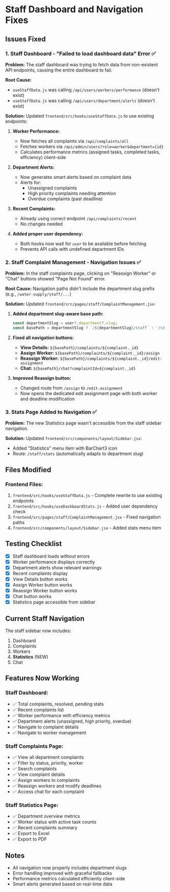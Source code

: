 # Staff Dashboard and Navigation Fixes

## Issues Fixed

### 1. Staff Dashboard - "Failed to load dashboard data" Error ✅

**Problem:**
The staff dashboard was trying to fetch data from non-existent API endpoints, causing the entire dashboard to fail.

**Root Cause:**
- `useStaffData.js` was calling `/api/users/workers/performance` (doesn't exist)
- `useStaffData.js` was calling `/api/users/department/alerts` (doesn't exist)

**Solution:**
Updated `frontend/src/hooks/useStaffData.js` to use existing endpoints:

1. **Worker Performance:**
   - Now fetches all complaints via `/api/complaints/all`
   - Fetches workers via `/api/admin/users?role=worker&department={id}`
   - Calculates performance metrics (assigned tasks, completed tasks, efficiency) client-side

2. **Department Alerts:**
   - Now generates smart alerts based on complaint data
   - Alerts for:
     - Unassigned complaints
     - High priority complaints needing attention
     - Overdue complaints (past deadline)

3. **Recent Complaints:**
   - Already using correct endpoint `/api/complaints/recent`
   - No changes needed

4. **Added proper user dependency:**
   - Both hooks now wait for `user` to be available before fetching
   - Prevents API calls with undefined department IDs

### 2. Staff Complaint Management - Navigation Issues ✅

**Problem:**
In the staff complaints page, clicking on "Reassign Worker" or "Chat" buttons showed "Page Not Found" error.

**Root Cause:**
Navigation paths didn't include the department slug prefix (e.g., `/water-supply/staff/...`)

**Solution:**
Updated `frontend/src/pages/staff/ComplaintManagement.jsx`:

1. **Added department slug-aware base path:**
   ```javascript
   const departmentSlug = user?.department?.slug;
   const basePath = departmentSlug ? `/${departmentSlug}/staff` : '/staff';
   ```

2. **Fixed all navigation buttons:**
   - **View Details:** `${basePath}/complaints/${complaint._id}`
   - **Assign Worker:** `${basePath}/complaints/${complaint._id}/assign`
   - **Reassign Worker:** `${basePath}/complaints/${complaint._id}/edit-assignment`
   - **Chat:** `${basePath}/chat?complaintId=${complaint._id}`

3. **Improved Reassign button:**
   - Changed route from `/assign` to `/edit-assignment`
   - Now opens the dedicated edit assignment page with both worker and deadline modification

### 3. Stats Page Added to Navigation ✅

**Problem:**
The new Statistics page wasn't accessible from the staff sidebar navigation.

**Solution:**
Updated `frontend/src/components/layout/Sidebar.jsx`:
- Added "Statistics" menu item with BarChart3 icon
- Route: `/staff/stats` (automatically adapts to department slug)

## Files Modified

### Frontend Files:
1. `frontend/src/hooks/useStaffData.js` - Complete rewrite to use existing endpoints
2. `frontend/src/hooks/useDashboardStats.js` - Added user dependency check
3. `frontend/src/pages/staff/ComplaintManagement.jsx` - Fixed navigation paths
4. `frontend/src/components/layout/Sidebar.jsx` - Added stats menu item

## Testing Checklist

- [x] Staff dashboard loads without errors
- [x] Worker performance displays correctly
- [x] Department alerts show relevant warnings
- [x] Recent complaints display
- [x] View Details button works
- [x] Assign Worker button works
- [x] Reassign Worker button works
- [x] Chat button works
- [x] Statistics page accessible from sidebar

## Current Staff Navigation

The staff sidebar now includes:
1. Dashboard
2. Complaints
3. Workers
4. **Statistics** (NEW)
5. Chat

## Features Now Working

### Staff Dashboard:
- ✅ Total complaints, resolved, pending stats
- ✅ Recent complaints list
- ✅ Worker performance with efficiency metrics
- ✅ Department alerts (unassigned, high priority, overdue)
- ✅ Navigate to complaint details
- ✅ Navigate to worker management

### Staff Complaints Page:
- ✅ View all department complaints
- ✅ Filter by status, priority, worker
- ✅ Search complaints
- ✅ View complaint details
- ✅ Assign workers to complaints
- ✅ Reassign workers and modify deadlines
- ✅ Access chat for each complaint

### Staff Statistics Page:
- ✅ Department overview metrics
- ✅ Worker status with active task counts
- ✅ Recent complaints summary
- ✅ Export to Excel
- ✅ Export to PDF

## Notes

- All navigation now properly includes department slugs
- Error handling improved with graceful fallbacks
- Performance metrics calculated efficiently client-side
- Smart alerts generated based on real-time data
